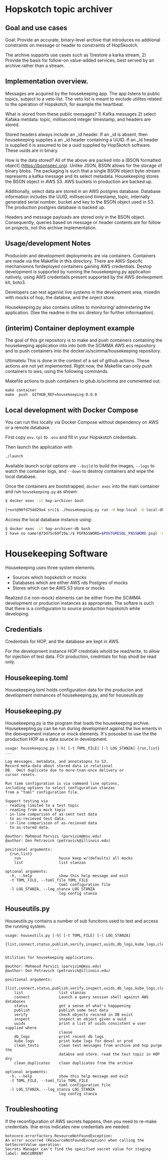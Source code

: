 # Hopskotch topic archiver

## Goal and use cases

Goal: Provide an accurate, binary-level archive that introduces no
addiional constraints on message or header to constraints of HopSkootch.

The archive supports use cases such as  1)restore a karka stream,
2) Provide the basis for follow-on value-added services, best served
by an archive rather than a  stream.

## Implementation overview.

Messages are acquired by the housekeeping app. The app listens to
public topics, subject to a veto-list.  The veto list is meant to
exclude utilites related to the operation of Hopskotch, for example
the heartbeat.

What is stored from these public messages?  1) Kafka messages 2)
select Kafaka metdata: topic, millisecond integer timestamp, and
headers are stored.

Stored headers always include an _id header.  If an _id is absent,
then housekeeping supplies a an _id header containing a UUID. If an
_id header is supplied it is assumed to be a uuid supplied by
HopSkotch software. These uuids are in binary.

How is the data stored?  All of the above are packed into a [BSON
formatted object] (https://bsonspec.org).  Unlike JSON, BSON allows for
the storage of binary blobs.  The packaging is such that a single BSON
object byte-stream represents a kafka message and its select
metadata. Housekeeping stores the BSON object in AWS S3. AWS
buckets in production are backed up.

Additionally, select data are stored in an AWS postgres database.
Database information includes the UUID, millisecond timestamp, topic,
internally generated serial number, bucket and key to the BSON object
used in S3. The production postgres database is backed up.

Headers and message payloads are stored only in the BSON object.
Consequently, queries based on message or header contents
are for follow on projects, not this archive implementation.

## Usage/development  Notes

Produciotn and development deployments are via containers.  Containers
are made via the Makefile in this directory.  There are AWS-Specifc
mechanismns fordeployed containers gaining AWS credentials. Destop
development is supported by running the housekeeping.py applicaiton
natively, using AWS credentails present supported by the AWS
devleopment kit, boto3.

Developers can test againist live systems in the
development area, mixedin with mocks of hop, the
databse, and the onject store.

Housekeeping.py also contains utilites to monitoring/ adminstering the
application. (See the readme in the src diretory for further
informaation).

## (interim) Container deployment example

The goal of this git repository is to make and push containers containing
the housekeeping application into into both the SCiMMA
AWS ecs repository and to push containers into the
docker.io/scimma/housekeeping repository.

Ultimatelu This is done in the context of a set of github actions.
These actions are not yet implemented.  Right now,
the Makefile can only push containers to aws, using the
following commands.

Makefile actions to push containers to gitub.io/scimma are commented out.

```
make container
make  push  GITHUB_REF=housekeeping-0.0.0
```


## Local development with Docker Compose

You can run this locally via Docker Compose without dependency on AWS or a remote database.

First copy `env.tpl` to `.env` and fill in your Hopskotch credentials.

Then launch the application with

```bash
./launch
```

Available launch script options are `--build` to build the images, `--logs` to watch the container logs, and `--down` to destroy containers and wipe the local database.

Once the containers are bootstrapped, `docker exec` into the main container and run `housekeeping.py` as shown:

```bash
$ docker exec -it hop-archiver bash

[root@90fd75dd29a4 src]$ ./housekeeping.py run -H hop-local -D local-db -S mock-store
```

Access the local database instance using:

```bash
$ docker exec -it hop-archiver-db bash
I have no name!@73d75c60f19a:/$ PGPASSWORD=$POSTGRESQL_PASSWORD psql -U $POSTGRESQL_USERNAME $POSTGRESQL_DATABASE
```


# Housekeeping Software

Housekeeping uses three system elements.

- Sources which  hopskotch or mocks
- Databases which are either AWS rds Postgres of mocks
- Stores which can be AWS S3 store or mocks

Realized (i.e non-mock) elements can be either from the SCiMMA
development or producion instances as appropriate.  The softare
is such that there is a configuraton to source  production hopskotch
while developing. 


## Credentials

Credentials for HOP, and the database are kept in AWS.

For the development instance HOP credntials whold be read/write,
to allow for injection of test data.   FOr production, credntials
for hop shodl be read only.



## Housekeeping.toml

Housekeeping.toml holds configuration data for the producion and
development instnances of housekeeping.py, and for houseutils.py


## Housekeeping.py

Housekeeping.py is the program that loads the housekeeping archive.
Housekeepling.py can be run during development against the live ements
in the deevepoment instance or mock elements. It's pososbel to use the
the production HOP as a data source in development.

```
usage: housekeeping.py [-h] [-t TOML_FILE] [-l LOG_STANZA] {run,list} ...

Log messages, metadata, and annotatopns to S3.
Record meta-data about stored data in relational
DB.  Omit duplicate due to more-tnan-once delivery or
cursor resets.

Run time configuration is via command line options,
including options to select configuration stanzas
from a "toml" configuration file.

Support testing via
- reading limited to a test topic
- reading from a mock topic
- in-line comparison of as-sent test data
  to as-recieved test data.
- in-line comparision of as-recieved data
  to as-stored data.

@author: Mahmoud Parvizi (parvizim@msu.edu)
@author: Don Petravick (petravick@illinois.edu)

positional arguments:
  {run,list}
    run                 house keep w/(defaults) all mocks
    list                list stanzas

optional arguments:
  -h, --help            show this help message and exit
  -t TOML_FILE, --toml_file TOML_FILE
                        toml configuration file
  -l LOG_STANZA, --log_stanza LOG_STANZA
                        log config stanza

```

## Houseutils.py

Houseutils.py contains a number of sub funcitons used to test
and access the running system.

```
usage: houseutils.py [-h] [-t TOML_FILE] [-l LOG_STANZA]
                     {list,connect,status,publish,verify,inspect,uuids,db_logs,kube_logs,clean_tests,clean_duplicates}
                     ...

Utilities for housekeeping applications.

@author: Mahmoud Parvizi (parvizim@msu.edu)
@author: Don Petravick (petravick@illinois.edu)

positional arguments:
  {list,connect,status,publish,verify,inspect,uuids,db_logs,kube_logs,clean_tests,clean_duplicates}
    list                list stanzas
    connect             Launch a query session shell against AWS databases
    status              get a sense of what's happpening
    publish             publish some test data
    verify              check objects recored in DB exist
    inspect             inspect an object given a uuid
    uuids               print a list of uuids consistent w user supplied where
                        clause
    db_logs             print recent db logs
    kube_logs           print kube logs for devel or prod
    clean_tests         clean test messages from archive and hop purge the
                        databse and store. read the test topic in HOP dry
    clean_duplicates    clean duplicates from the archive

optional arguments:
  -h, --help            show this help message and exit
  -t TOML_FILE, --toml_file TOML_FILE
                        toml configuration file
  -l LOG_STANZA, --log_stanza LOG_STANZA
                        log config stanza

```

## Troubleshooting

If the reconfiguration of AWS secrets happens, then you need to re-make credentials.
thie erros indicates new credentials are needed:

```
botocore.errorfactory.ResourceNotFoundException:
An error occurred (ResourceNotFoundException) when calling the GetSecretValue operation:
Secrets Manager can't find the specified secret value for staging label: AWSCURRENT
```

